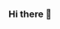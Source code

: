 ### Hi there 👋

<!--
**iaoluwajuwon/iaoluwajuwon** is a ✨ _special_ ✨ repository because its `README.md` (this file) appears on your GitHub profile.

Here are some ideas to get you started:

- 🔭 I’m currently working on OPS445 labs
- 🌱 I’m currently learning Github and Python
- 👯 I’m looking to collaborate on Python
- 🤔 I’m looking for help with Python
- 💬 Ask me about Python
- 📫 How to reach me: email: iaoluwajuwon
- 😄 Pronouns: Man
- ⚡ Fun fact: I'm fun
-->
